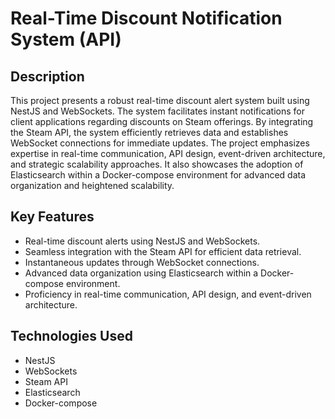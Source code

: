 # Real-Time Discount Notification System (API)

## Description

This project presents a robust real-time discount alert system built using NestJS and WebSockets. The system facilitates instant notifications for client applications regarding discounts on Steam offerings. By integrating the Steam API, the system efficiently retrieves data and establishes WebSocket connections for immediate updates. The project emphasizes expertise in real-time communication, API design, event-driven architecture, and strategic scalability approaches. It also showcases the adoption of Elasticsearch within a Docker-compose environment for advanced data organization and heightened scalability.

## Key Features

- Real-time discount alerts using NestJS and WebSockets.
- Seamless integration with the Steam API for efficient data retrieval.
- Instantaneous updates through WebSocket connections.
- Advanced data organization using Elasticsearch within a Docker-compose environment.
- Proficiency in real-time communication, API design, and event-driven architecture.

## Technologies Used

- NestJS
- WebSockets
- Steam API
- Elasticsearch
- Docker-compose
